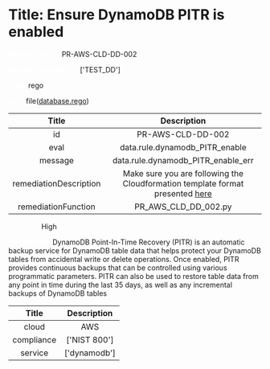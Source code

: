 



# Title: Ensure DynamoDB PITR is enabled


***<font color="white">Master Test Id:</font>*** PR-AWS-CLD-DD-002

***<font color="white">Master Snapshot Id:</font>*** ['TEST_DD']

***<font color="white">type:</font>*** rego

***<font color="white">rule:</font>*** file([database.rego])  
  
  
  
  

|Title|Description|
| :---: | :---: |
|id|PR-AWS-CLD-DD-002|
|eval|data.rule.dynamodb_PITR_enable|
|message|data.rule.dynamodb_PITR_enable_err|
|remediationDescription|Make sure you are following the Cloudformation template format presented <a href='https://docs.aws.amazon.com/AWSCloudFormation/latest/UserGuide/aws-resource-dynamodb-table.html' target='_blank'>here</a>|
|remediationFunction|PR_AWS_CLD_DD_002.py|


***<font color="white">Severity:</font>*** High

***<font color="white">Description:</font>*** DynamoDB Point-In-Time Recovery (PITR) is an automatic backup service for DynamoDB table data that helps protect your DynamoDB tables from accidental write or delete operations. Once enabled, PITR provides continuous backups that can be controlled using various programmatic parameters. PITR can also be used to restore table data from any point in time during the last 35 days, as well as any incremental backups of DynamoDB tables  
  
  

|Title|Description|
| :---: | :---: |
|cloud|AWS|
|compliance|['NIST 800']|
|service|['dynamodb']|



[database.rego]: https://github.com/prancer-io/prancer-compliance-test/tree/master/aws/cloud/database.rego
